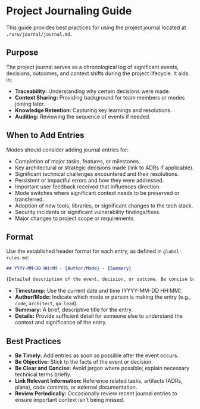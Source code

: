 # Project Journaling Guide

This guide provides best practices for using the project journal located at `.ruru/journal/journal.md`.

## Purpose

The project journal serves as a chronological log of significant events, decisions, outcomes, and context shifts during the project lifecycle. It aids in:

*   **Traceability:** Understanding why certain decisions were made.
*   **Context Sharing:** Providing background for team members or modes joining later.
*   **Knowledge Retention:** Capturing key learnings and resolutions.
*   **Auditing:** Reviewing the sequence of events if needed.

## When to Add Entries

Modes should consider adding journal entries for:

*   Completion of major tasks, features, or milestones.
*   Key architectural or strategic decisions made (link to ADRs if applicable).
*   Significant technical challenges encountered and their resolutions.
*   Persistent or impactful errors and how they were addressed.
*   Important user feedback received that influences direction.
*   Mode switches where significant context needs to be preserved or transferred.
*   Adoption of new tools, libraries, or significant changes to the tech stack.
*   Security incidents or significant vulnerability findings/fixes.
*   Major changes to project scope or requirements.

## Format

Use the established header format for each entry, as defined in `global-rules.md`:

```markdown
## YYYY-MM-DD HH:MM - {Author/Mode} - {Summary}

{Detailed description of the event, decision, or outcome. Be concise but clear. Use bullet points for lists. Link to relevant artifacts, tasks, or code if possible.}
```

*   **Timestamp:** Use the current date and time (YYYY-MM-DD HH:MM).
*   **Author/Mode:** Indicate which mode or person is making the entry (e.g., `code`, `architect`, `qa-lead`).
*   **Summary:** A brief, descriptive title for the entry.
*   **Details:** Provide sufficient detail for someone else to understand the context and significance of the entry.

## Best Practices

*   **Be Timely:** Add entries as soon as possible after the event occurs.
*   **Be Objective:** Stick to the facts of the event or decision.
*   **Be Clear and Concise:** Avoid jargon where possible; explain necessary technical terms briefly.
*   **Link Relevant Information:** Reference related tasks, artifacts (ADRs, plans), code commits, or external documentation.
*   **Review Periodically:** Occasionally review recent journal entries to ensure important context isn't being missed.